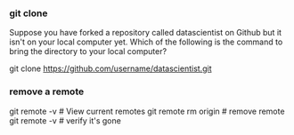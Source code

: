 ### git clone
Suppose you have forked a repository called datascientist on Github but it isn't on your local computer yet. Which of the following is the command to bring the directory to your local computer?

git clone https://github.com/username/datascientist.git

### remove a remote 
git remote -v # View current remotes
git remote rm origin # remove remote
git remote -v # verify it's gone
